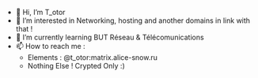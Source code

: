 - 👋 Hi, I’m T_otor
- 👀 I’m interested in Networking, hosting and another domains in link with that !
- 🌱 I’m currently learning BUT Réseau & Télécomunications
- 📫 How to reach me :
  - Elements : @t_otor:matrix.alice-snow.ru
  - Nothing Else ! Crypted Only :)
